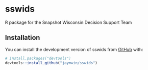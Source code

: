 
# sswids

<!-- badges: start -->
<!-- badges: end -->

R package for the Snapshot Wisconsin Decision Support Team

## Installation

You can install the development version of sswids from [GitHub](https://github.com/) with:

``` r
# install.packages("devtools")
devtools::install_github("jaymwin/sswids")
```

